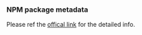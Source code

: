 ### NPM package metadata

Please ref the [offical link](https://github.com/npm/registry/blob/master/docs/responses/package-metadata.md) for the detailed info.